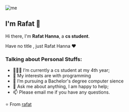 ![me](https://github.com/L1cardo/L1cardo/raw/master/assets/me.gif)

## I'm Rafat 👋

Hi there, I'm **Rafat Hanna**, a **cs student**.

Have no title , just Rafat Hanna ♥


### Talking about Personal Stuffs:

- 👨🏽‍💻 I’m currently a cs student at my 4th year; 
- 🤔 My interests are with programming
- 💼 I’m pursuing a Bachelor's degree computer sience
- 💬 Ask me about anything, I am happy to help;
- 📫 Please email me if you have any questions.







⭐️ From [rafat](https://github.com/rafathanna)
